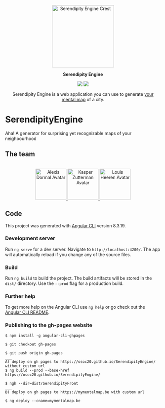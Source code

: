 <p align="center">
    <br>
    <img src="https://github.com/oSoc20/SerendipityEngine/blob/master/img/serendipity-engine_AHA-01.svg" alt="Serendipity Engine Crest" width="200"/>
    <br>
<p>
<p align="center"><b>Serendipity Engine</b></p>
<p align="center">
<a href="https://mit-license.org/"><img src="https://img.shields.io/badge/License-MIT-green.svg?style=flat-square"/></a>
<a href="https://github.com/oSoc20/SerendipityEngine/releases"><img src="https://img.shields.io/badge/Version-0.1.0-blue.svg?style=flat-square"/></a>
</p>
<p align="center">Serendipity Engine is a web application you can use to generate <a href="https://mymentalmap.be/">your mental map</a> of a city.<p>

# SerendipityEngine
Aha! A generator for surprising yet recognizable maps of your neighbourhood

## The team
<p align="center">
    <br>
    <a href="https://github.com/dormalexis">
        <img src="https://avatars2.githubusercontent.com/u/47395991?s=400&u=68653b094fd8aa7b3aff6b66817858b4bcfdadc3&v=4" alt="Alexis Dormal Avatar" width="100"/>
    </a>
    <a href="https://github.com/kasperzutterman">
        <img src="https://avatars1.githubusercontent.com/u/21260838?s=460&u=8ca0be9b61514dd41bb1e4a4a598eac14705fd7f&v=4" alt="Kasper Zutterman Avatar" width="100"/>
    </a>
    <a href="https://github.com/louisheeren">
        <img src="https://avatars1.githubusercontent.com/u/44835411?s=400&v=4" alt="Louis Heeren Avatar" width="100"/>
    </a>
    <br>
<p>

## Code

This project was generated with [Angular CLI](https://github.com/angular/angular-cli) version 8.3.19.

### Development server

Run `ng serve` for a dev server. Navigate to `http://localhost:4200/`. The app will automatically reload if you change any of the source files.

### Build

Run `ng build` to build the project. The build artifacts will be stored in the `dist/` directory. Use the `--prod` flag for a production build.

### Further help

To get more help on the Angular CLI use `ng help` or go check out the [Angular CLI README](https://github.com/angular/angular-cli/blob/master/README.md).

### Publishing to the gh-pages website

```
$ npm install -g angular-cli-ghpages

$ git checkout gh-pages

$ git push origin gh-pages
___
A) deploy on gh pages to https://osoc20.github.io/SerendipityEngine/ without custom url
$ ng build --prod --base-href https://osoc20.github.io/SerendipityEngine/

$ ngh --dir=dist/SerendipityFront
___
B) deploy on gh pages to https://mymentalmap.be with custom url

$ ng deploy --cname=mymentalmap.be
```
